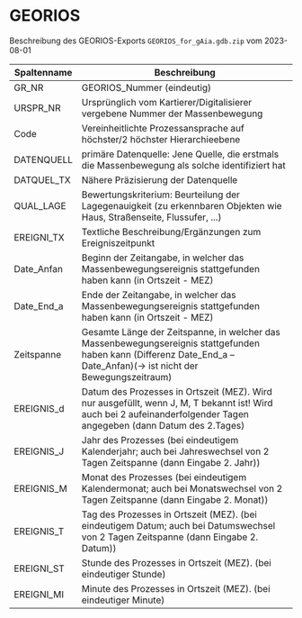 # GEORIOS

Beschreibung des GEORIOS-Exports `GEORIOS_for_gAia.gdb.zip` vom 2023-08-01

| Spaltenname | Beschreibung                                                                                                                                                         |
| ----------- | --------------------------------------------------------------------------------------------------------------------------------------------------------------------- |
| GR_NR       | GEORIOS_Nummer (eindeutig)                                                                                                                                            |
| URSPR_NR    | Ursprünglich vom Kartierer/Digitalisierer vergebene Nummer der Massenbewegung                                                                                         |
| Code        | Vereinheitlichte Prozessansprache auf höchster/2 höchster Hierarchieebene                                                                                             |
| DATENQUELL  | primäre Datenquelle: Jene Quelle, die erstmals die Massenbewegung als solche identifiziert hat                                                                        |
| DATQUEL_TX  | Nähere Präzisierung der Datenquelle                                                                                                                                   |
| QUAL_LAGE   | Bewertungskriterium: Beurteilung der Lagegenauigkeit (zu erkennbaren Objekten wie Haus, Straßenseite, Flussufer, ...)                                                 |
| EREIGNI_TX  | Textliche Beschreibung/Ergänzungen zum Ereigniszeitpunkt                                                                                                              |
| Date_Anfan  | Beginn der Zeitangabe, in welcher das Massenbewegungsereignis stattgefunden haben kann (in Ortszeit - MEZ)                                                            |
| Date_End_a  | Ende der Zeitangabe, in welcher das Massenbewegungsereignis stattgefunden haben kann (in Ortszeit - MEZ)                                                              |
| Zeitspanne  | Gesamte Länge der Zeitspanne, in welcher das Massenbewegungsereignis stattgefunden haben kann (Differenz Date_End_a – Date_Anfan)(-> ist nicht der Bewegungszeitraum) |
| EREIGNIS_d  | Datum des Prozesses in Ortszeit (MEZ). Wird nur ausgefüllt, wenn J, M, T bekannt ist! Wird auch bei 2 aufeinanderfolgender Tagen angegeben (dann Datum des 2.Tages)   |
| EREIGNIS_J  | Jahr des Prozesses (bei eindeutigem Kalenderjahr; auch bei Jahreswechsel von 2 Tagen Zeitspanne (dann Eingabe 2. Jahr))                                               |
| EREIGNIS_M  | Monat des Prozesses (bei eindeutigem Kalendermonat; auch bei Monatswechsel von 2 Tagen Zeitspanne (dann Eingabe 2. Monat))                                            |
| EREIGNIS_T  | Tag des Prozesses in Ortszeit (MEZ). (bei eindeutigem Datum; auch bei Datumswechsel von 2 Tagen Zeitspanne (dann Eingabe 2. Datum))                                   |
| EREIGNI_ST  | Stunde des Prozesses in Ortszeit (MEZ). (bei eindeutiger Stunde)                                                                                                      |
| EREIGNI_MI  | Minute des Prozesses in Ortszeit (MEZ). (bei eindeutiger Minute)                                                                                                      |
